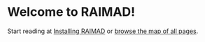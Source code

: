# Welcome to RAIMAD!

Start reading at [Installing RAIMAD](pages/install.md)
or [browse the map of all pages](map.md).


<!--

```dot exec hide-input
digraph D {
    a -> b -> c;
}
```

```
unidentified code
```

```python
import marko
marko.magic(1, 'string')
```

```python exec filename=wtf.py
import os

some_var = os.getcwd()
print(some_var)

```

```python exec filename="my_script.py"
print('hello world')
print(some_var)
```

```python exec
import pycif as pc

snowman = pc.Snowman()
show(snowman)

```

```python exec
exporter = pc.CIFExporter(snowman)
exporter.export_cif()
show(exporter.as_dot())
```
-->

